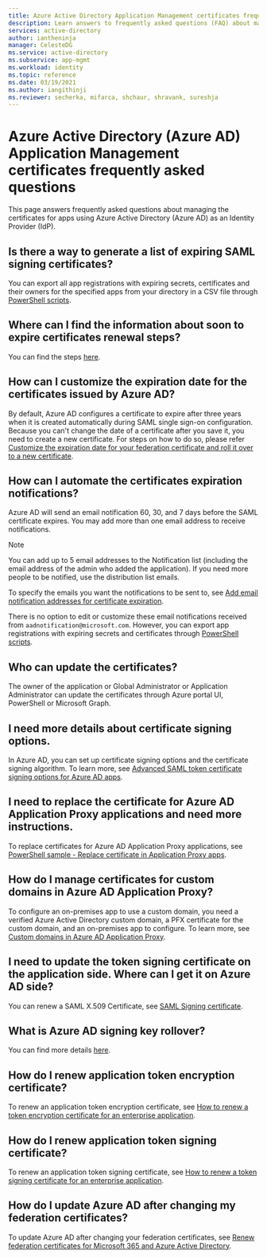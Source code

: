 ```yaml
---
title: Azure Active Directory Application Management certificates frequently asked questions
description: Learn answers to frequently asked questions (FAQ) about managing certificates for apps using Azure Active Directory as an Identity Provider (IdP).  
services: active-directory
author: iantheninja
manager: CelesteDG
ms.service: active-directory
ms.subservice: app-mgmt
ms.workload: identity
ms.topic: reference
ms.date: 03/19/2021
ms.author: iangithinji
ms.reviewer: secherka, mifarca, shchaur, shravank, sureshja
---
```


# Azure Active Directory (Azure AD) Application Management certificates frequently asked questions

This page answers frequently asked questions about managing the certificates for apps using Azure Active Directory (Azure AD) as an Identity Provider (IdP).

## Is there a way to generate a list of expiring SAML signing certificates?

You can export all app registrations with expiring secrets, certificates and their owners for the specified apps from your directory in a CSV file through [PowerShell scripts](app-management-powershell-samples.md). 

## Where can I find the information about soon to expire certificates renewal steps?

You can find the steps [here](manage-certificates-for-federated-single-sign-on.md#renew-a-certificate-that-will-soon-expire).

## How can I customize the expiration date for the certificates issued by Azure AD?

By default, Azure AD configures a certificate to expire after three years when it is created automatically during SAML single sign-on configuration. Because you can't change the date of a certificate after you save it, you need to create a new certificate. For steps on how to do so, please refer [Customize the expiration date for your federation certificate and roll it over to a new certificate](manage-certificates-for-federated-single-sign-on.md#customize-the-expiration-date-for-your-federation-certificate-and-roll-it-over-to-a-new-certificate).

## How can I automate the certificates expiration notifications?

Azure AD will send an email notification 60, 30, and 7 days before the SAML certificate expires. You may add more than one email address to receive notifications. 

> [!NOTE]
> You can add up to 5 email addresses to the Notification list (including the email address of the admin who added the application). If you need more people to be notified, use the distribution list emails. 

To specify the emails you want the notifications to be sent to, see [Add email notification addresses for certificate expiration](manage-certificates-for-federated-single-sign-on.md#add-email-notification-addresses-for-certificate-expiration).

There is no option to edit or customize these email notifications received from `aadnotification@microsoft.com`. However, you can export app registrations with expiring secrets and certificates through [PowerShell scripts](app-management-powershell-samples.md).

## Who can update the certificates?

The owner of the application or Global Administrator or Application Administrator can update the certificates through Azure portal UI, PowerShell or Microsoft Graph.

## I need more details about certificate signing options.

In Azure AD, you can set up certificate signing options and the certificate signing algorithm. To learn more, see [Advanced SAML token certificate signing options for Azure AD apps](certificate-signing-options.md).

## I need to replace the certificate for Azure AD Application Proxy applications and need more instructions.

To replace certificates for Azure AD Application Proxy applications, see [PowerShell sample - Replace certificate in Application Proxy apps](scripts/powershell-get-custom-domain-replace-cert.md).

## How do I manage certificates for custom domains in Azure AD Application Proxy?

To configure an on-premises app to use a custom domain, you need a verified Azure Active Directory custom domain, a PFX certificate for the custom domain, and an on-premises app to configure. To learn more, see [Custom domains in Azure AD Application Proxy](application-proxy-configure-custom-domain.md). 

## I need to update the token signing certificate on the application side. Where can I get it on Azure AD side?

You can renew a SAML X.509 Certificate, see [SAML Signing certificate](configure-saml-single-sign-on.md#saml-signing-certificate).

## What is Azure AD signing key rollover?

You can find more details [here](../develop/active-directory-signing-key-rollover.md). 

## How do I renew application token encryption certificate?

To renew an application token encryption certificate, see [How to renew a token encryption certificate for an enterprise application](howto-saml-token-encryption.md). 

## How do I renew application token signing certificate?

To renew an application token signing certificate, see [How to renew a token signing certificate for an enterprise application](manage-certificates-for-federated-single-sign-on.md).

## How do I update Azure AD after changing my federation certificates?

To update Azure AD after changing your federation certificates, see [Renew federation certificates for Microsoft 365 and Azure Active Directory](../hybrid/how-to-connect-fed-o365-certs.md).
